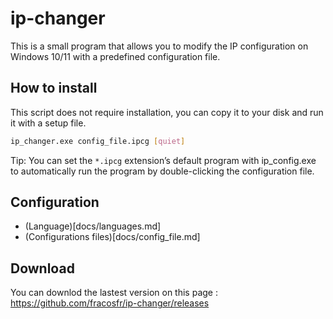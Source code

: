 # ip-changer
This is a small program that allows you to modify the IP configuration on Windows 10/11 with a predefined configuration file.

## How to install
This script does not require installation, you can copy it to your disk and run it with a setup file.

```bash
ip_changer.exe config_file.ipcg [quiet]
```

Tip: You can set the `*.ipcg` extension’s default program with ip_config.exe to automatically run the program by double-clicking the configuration file.

## Configuration
* (Language)[docs/languages.md]
* (Configurations files)[docs/config_file.md]

## Download
You can downlod the lastest version on this page : https://github.com/fracosfr/ip-changer/releases
